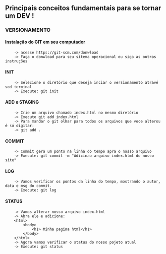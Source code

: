 ## Principais conceitos fundamentais para se tornar um DEV !

### VERSIONAMENTO

#### Instalação do GIT em seu computador
        -> acesse https://git-scm.com/donwload
        -> Faça o donwload para seu sitema operacional ou siga as outras instruções

#### INIT
        -> Selecione o diretório que deseja inciar o versionamento atravé sod terminal
        -> Execute: git init
    
#### ADD e STAGING
        -> Crie um arquivo chamado index.html no mesmo diretório
        -> Executo git add index.html
        -> Para mandar o git olhar para todos os arquivos que voce alterou é só digitar:
        -> git add .

#### COMMIT
        -> Commit gera um ponto na linha do tempo apra o nosso arquivo
        -> Execute: git commit -m "Adicinao arquivo index.html do nosso site"

#### LOG
        -> Vamos verificar os pontos da linha do tempo, mostrando o autor, data e msg do commit.
        -> Execute: git log

#### STATUS
        -> Vamos alterar nosso arquivo index.html
        -> Abra ele e adicione:
        <html>
            <body>
                <h1> Minha pagina html</h1>
            </body>
        </html>
        -> Agora vamos verificar o status do nosso pojeto atual
        -> Execute: git status
